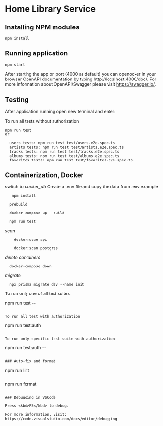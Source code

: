 # Home Library Service

## Installing NPM modules

```
npm install
```

## Running application

```
npm start
```

After starting the app on port (4000 as default) you can openocker
in your browser OpenAPI documentation by typing http://localhost:4000/doc/.
For more information about OpenAPI/Swagger please visit https://swagger.io/.

## Testing

After application running open new terminal and enter:

To run all tests without authorization

```
npm run test
or

  users tests: npm run test test/users.e2e.spec.ts
  artists tests: npm run test test/artists.e2e.spec.ts
  tracks tests: npm run test test/tracks.e2e.spec.ts
  albums tests: npm run test test/albums.e2e.spec.ts
  favorites tests: npm run test test/favorites.e2e.spec.ts

```

##  Containerization, Docker

switch to _docker_db_
  Create a .env file and copy the data from .env.example
  ```
     npm install
  ```
  ```
    prebuild
  ```
  ```
    docker-compose up --build
  ```
  ```
    npm run test
  ```

*scan*
```
    docker:scan api
```
```
    docker:scan postgres
```

*delete containers*
```
  docker-compose down
```
*migrate*
```
  npx prisma migrate dev --name init

```

To run only one of all test suites

npm run test -- <path to suite>
```

To run all test with authorization

```
npm run test:auth
```

To run only specific test suite with authorization

```
npm run test:auth -- <path to suite>
```

### Auto-fix and format

```
npm run lint
```

```
npm run format
```

### Debugging in VSCode

Press <kbd>F5</kbd> to debug.

For more information, visit: https://code.visualstudio.com/docs/editor/debugging
